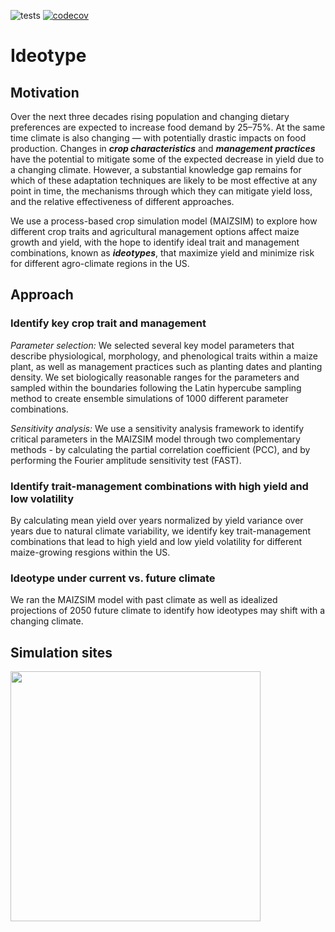 ![tests](https://github.com/jennhsiao/ideotype/workflows/Tests/badge.svg)
[![codecov](https://codecov.io/gh/jennhsiao/ideotype/branch/main/graph/badge.svg?token=O47AEZGM6U)](https://codecov.io/gh/jennhsiao/ideotype)

# Ideotype

## Motivation
Over the next three decades rising population and changing dietary preferences are expected to increase food demand by 25–75%. At the same time climate is also changing — with potentially drastic impacts on food production. Changes in *__crop characteristics__* and *__management practices__* have the potential to mitigate some of the expected decrease in yield due to a changing climate. However, a substantial knowledge gap remains for which of these adaptation techniques are likely to be most effective at any point in time, the mechanisms through which they can mitigate yield loss, and the relative effectiveness of different approaches. 

We use a process-based crop simulation model (MAIZSIM) to explore how different crop traits and agricultural management options affect maize growth and yield, with the hope to identify ideal trait and management combinations, known as *__ideotypes__*, that maximize yield and minimize risk for different agro-climate regions in the US.

## Approach
### Identify key crop trait and management
*Parameter selection:*
We selected several key model parameters that describe physiological, morphology, and phenological traits within a maize plant, as well as management practices such as planting dates and planting density. We set biologically reasonable ranges for the parameters and sampled within the boundaries following the Latin hypercube sampling method to create ensemble simulations of 1000 different parameter combinations.

*Sensitivity analysis:*
We use a sensitivity analysis framework to identify critical parameters in the MAIZSIM model through two complementary methods - by calculating the partial correlation coefficient (PCC), and by performing the Fourier amplitude sensitivity test (FAST). 

### Identify trait-management combinations with high yield and low volatility
By calculating mean yield over years normalized by yield variance over years due to natural climate variability, we identify key trait-management combinations that lead to high yield and low yield volatility for different maize-growing resgions within the US.

### Ideotype under current vs. future climate
We ran the MAIZSIM model with past climate as well as idealized projections of 2050 future climate to identify how ideotypes may shift with a changing climate. 

## Simulation sites
<p align="left">
  <img src="https://github.com/jennhsiao/ideotype/docs/sites_obsyield.png" width ="400">
</p>
